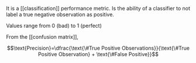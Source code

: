 It is a [[classification]] performance metric. Is the ability of a classifier to not label a true negative observation as positive.

Values range from 0 (bad) to 1 (perfect)

From the [[confusion matrix]],

$$\text{Precision}=\dfrac{\text{\#True Positive Observations}}{\text{\#True Positive Observation} + \text{\#False Positive}}$$